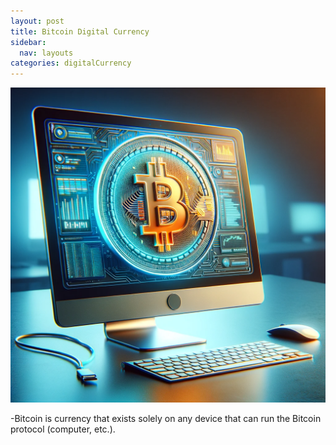 ```yaml
---
layout: post
title: Bitcoin Digital Currency
sidebar:
  nav: layouts
categories: digitalCurrency
---
```

![Bitcoin Block](/img/bitcoin-digital-currency.png)

-Bitcoin is currency that exists solely on any device that can run the Bitcoin protocol (computer, etc.).
